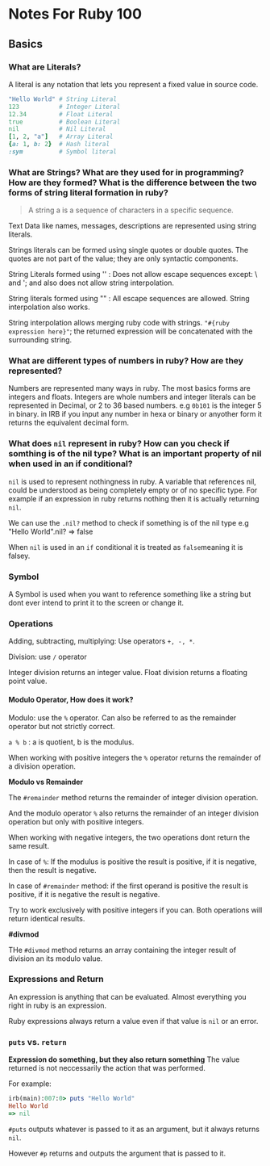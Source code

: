 # Notes For Ruby 100

## Basics

### What are Literals?

A literal is any notation that lets you represent a fixed value in source code.

```ruby
"Hello World" # String Literal
123           # Integer Literal
12.34         # Float Literal
true          # Boolean Literal
nil           # Nil Literal
[1, 2, "a"]   # Array Literal
{a: 1, b: 2}  # Hash literal
:sym          # Symbol literal
```

### What are Strings? What are they used for in programming? How are they formed? What is the difference between the two forms of string literal formation in ruby?

> A string a is a sequence of characters in a specific sequence.

Text Data like names, messages,  descriptions are represented using string literals.

Strings literals can be formed using single quotes or double quotes. The quotes are not part of the value; they are only syntactic components. 

String Literals formed using '' : Does not allow escape sequences except: \\ and \'; and also does not allow string interpolation.

String literals formed using "" : All escape sequences are allowed. String interpolation also works.

String interpolation allows merging ruby code with strings. `"#{ruby expression here}"`; the returned expression will be concatenated with the surrounding string.

### What are different types of numbers in ruby? How are they represented?

Numbers are represented many ways in ruby. The most basics forms are integers and floats. Integers are whole numbers and integer literals can be represented in Decimal, or 2 to 36 based numbers. e.g `0b101` is the integer 5 in binary. in IRB if you input any number in hexa or binary or anyother form it returns the equivalent decimal form.

### What does `nil` represent in ruby? How can you check if somthing is of the nil type? What is an important property of nil when used in an if conditional?

`nil` is used to represent nothingness in ruby. A variable that references nil, could be understood as being completely empty or of no specific type. For example if an expression in ruby returns nothing then it is actually returning `nil`.

We can use the `.nil?` method to check if something is of the nil type e.g "Hello World".nil? => false

When `nil` is used in an `if` conditional it is treated as `false`meaning it is falsey. 

### Symbol

A Symbol is used when you want to reference something like a string but dont ever intend to print it to the screen or change it. 

### Operations

Adding, subtracting, multiplying: Use operators `+, -, *`.

Division: use `/` operator

Integer division returns an integer value. Float division returns a floating point value.

#### Modulo Operator, How does it work?

Modulo: use the `%` operator. Can also be referred to as the remainder operator but not strictly correct. 

`a % b` : a is quotient, b is the modulus. 

When working with positive integers the `%` operator returns the remainder of a division operation.

**Modulo vs Remainder**

The `#remainder` method returns the remainder of integer division operation.

And the modulo operator `%` also returns the remainder of an integer division operation but only with positive integers.

When working with negative integers, the two operations dont return the same result.

In case of `%`: If the modulus is positive the result is positive, if it is negative, then the result is negative.

In case of `#remainder` method: if the first operand is positive the result is positive, if it is negative the result is negative.

Try to work exclusively with positive integers if you can. Both operations will return identical results.

**#divmod**

THe `#divmod` method returns an array containing the integer result of division an its modulo value.

### Expressions and Return

An expression is anything that can be evaluated. Almost everything you right in ruby is an expression.

Ruby expressions always return a value even if that value is `nil` or an error.

### `puts` vs. `return`

**Expression do something, but they also return something** The value returned is not neccessarily the action that was performed. 

For example: 
```ruby
irb(main):007:0> puts "Hello World"
Hello World
=> nil
```
`#puts` outputs whatever is passed to it as an argument, but it always returns `nil`. 

However `#p` returns and outputs the argument that is passed to it.

